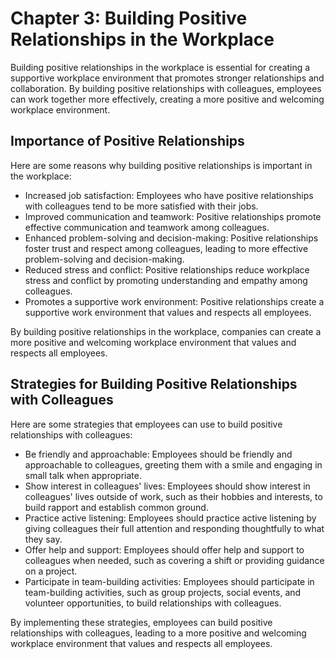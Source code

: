 Chapter 3: Building Positive Relationships in the Workplace
===========================================================

Building positive relationships in the workplace is essential for creating a supportive workplace environment that promotes stronger relationships and collaboration. By building positive relationships with colleagues, employees can work together more effectively, creating a more positive and welcoming workplace environment.

Importance of Positive Relationships
------------------------------------

Here are some reasons why building positive relationships is important in the workplace:

* Increased job satisfaction: Employees who have positive relationships with colleagues tend to be more satisfied with their jobs.
* Improved communication and teamwork: Positive relationships promote effective communication and teamwork among colleagues.
* Enhanced problem-solving and decision-making: Positive relationships foster trust and respect among colleagues, leading to more effective problem-solving and decision-making.
* Reduced stress and conflict: Positive relationships reduce workplace stress and conflict by promoting understanding and empathy among colleagues.
* Promotes a supportive work environment: Positive relationships create a supportive work environment that values and respects all employees.

By building positive relationships in the workplace, companies can create a more positive and welcoming workplace environment that values and respects all employees.

Strategies for Building Positive Relationships with Colleagues
--------------------------------------------------------------

Here are some strategies that employees can use to build positive relationships with colleagues:

* Be friendly and approachable: Employees should be friendly and approachable to colleagues, greeting them with a smile and engaging in small talk when appropriate.
* Show interest in colleagues' lives: Employees should show interest in colleagues' lives outside of work, such as their hobbies and interests, to build rapport and establish common ground.
* Practice active listening: Employees should practice active listening by giving colleagues their full attention and responding thoughtfully to what they say.
* Offer help and support: Employees should offer help and support to colleagues when needed, such as covering a shift or providing guidance on a project.
* Participate in team-building activities: Employees should participate in team-building activities, such as group projects, social events, and volunteer opportunities, to build relationships with colleagues.

By implementing these strategies, employees can build positive relationships with colleagues, leading to a more positive and welcoming workplace environment that values and respects all employees.
